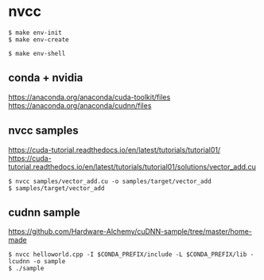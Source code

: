 # nvcc

```shell
$ make env-init
$ make env-create
```

```shell
$ make env-shell
```

## conda + nvidia

https://anaconda.org/anaconda/cuda-toolkit/files
https://anaconda.org/anaconda/cudnn/files

## nvcc samples

https://cuda-tutorial.readthedocs.io/en/latest/tutorials/tutorial01/
https://cuda-tutorial.readthedocs.io/en/latest/tutorials/tutorial01/solutions/vector_add.cu

```shell
$ nvcc samples/vector_add.cu -o samples/target/vector_add
$ samples/target/vector_add
```

## cudnn sample

https://github.com/Hardware-Alchemy/cuDNN-sample/tree/master/home-made

```shell
$ nvcc helloworld.cpp -I $CONDA_PREFIX/include -L $CONDA_PREFIX/lib -lcudnn -o sample
$ ./sample
```


